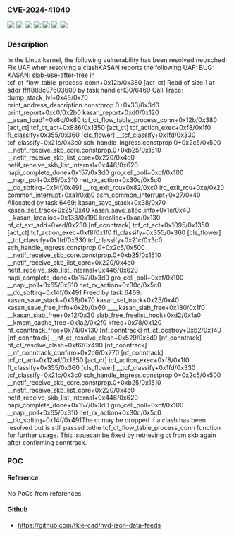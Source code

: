 ### [CVE-2024-41040](https://cve.mitre.org/cgi-bin/cvename.cgi?name=CVE-2024-41040)
![](https://img.shields.io/static/v1?label=Product&message=Linux&color=blue)
![](https://img.shields.io/static/v1?label=Version&message=&color=brightgreen)
![](https://img.shields.io/static/v1?label=Version&message=0cc254e5aa37cf05f65bcdcdc0ac5c58010feb33%20&color=brightgreen)
![](https://img.shields.io/static/v1?label=Version&message=30822781c89943b6a3ed122324ceb37cea7042a3%20&color=brightgreen)
![](https://img.shields.io/static/v1?label=Version&message=5.13%20&color=brightgreen)
![](https://img.shields.io/static/v1?label=Version&message=f07c548314776231f0d47d73ec6caa5b17e876e8%20&color=brightgreen)
![](https://img.shields.io/static/v1?label=Vulnerability&message=n%2Fa&color=blue)

### Description

In the Linux kernel, the following vulnerability has been resolved:net/sched: Fix UAF when resolving a clashKASAN reports the following UAF: BUG: KASAN: slab-use-after-free in tcf_ct_flow_table_process_conn+0x12b/0x380 [act_ct] Read of size 1 at addr ffff888c07603600 by task handler130/6469 Call Trace:  <IRQ>  dump_stack_lvl+0x48/0x70  print_address_description.constprop.0+0x33/0x3d0  print_report+0xc0/0x2b0  kasan_report+0xd0/0x120  __asan_load1+0x6c/0x80  tcf_ct_flow_table_process_conn+0x12b/0x380 [act_ct]  tcf_ct_act+0x886/0x1350 [act_ct]  tcf_action_exec+0xf8/0x1f0  fl_classify+0x355/0x360 [cls_flower]  __tcf_classify+0x1fd/0x330  tcf_classify+0x21c/0x3c0  sch_handle_ingress.constprop.0+0x2c5/0x500  __netif_receive_skb_core.constprop.0+0xb25/0x1510  __netif_receive_skb_list_core+0x220/0x4c0  netif_receive_skb_list_internal+0x446/0x620  napi_complete_done+0x157/0x3d0  gro_cell_poll+0xcf/0x100  __napi_poll+0x65/0x310  net_rx_action+0x30c/0x5c0  __do_softirq+0x14f/0x491  __irq_exit_rcu+0x82/0xc0  irq_exit_rcu+0xe/0x20  common_interrupt+0xa1/0xb0  </IRQ>  <TASK>  asm_common_interrupt+0x27/0x40 Allocated by task 6469:  kasan_save_stack+0x38/0x70  kasan_set_track+0x25/0x40  kasan_save_alloc_info+0x1e/0x40  __kasan_krealloc+0x133/0x190  krealloc+0xaa/0x130  nf_ct_ext_add+0xed/0x230 [nf_conntrack]  tcf_ct_act+0x1095/0x1350 [act_ct]  tcf_action_exec+0xf8/0x1f0  fl_classify+0x355/0x360 [cls_flower]  __tcf_classify+0x1fd/0x330  tcf_classify+0x21c/0x3c0  sch_handle_ingress.constprop.0+0x2c5/0x500  __netif_receive_skb_core.constprop.0+0xb25/0x1510  __netif_receive_skb_list_core+0x220/0x4c0  netif_receive_skb_list_internal+0x446/0x620  napi_complete_done+0x157/0x3d0  gro_cell_poll+0xcf/0x100  __napi_poll+0x65/0x310  net_rx_action+0x30c/0x5c0  __do_softirq+0x14f/0x491 Freed by task 6469:  kasan_save_stack+0x38/0x70  kasan_set_track+0x25/0x40  kasan_save_free_info+0x2b/0x60  ____kasan_slab_free+0x180/0x1f0  __kasan_slab_free+0x12/0x30  slab_free_freelist_hook+0xd2/0x1a0  __kmem_cache_free+0x1a2/0x2f0  kfree+0x78/0x120  nf_conntrack_free+0x74/0x130 [nf_conntrack]  nf_ct_destroy+0xb2/0x140 [nf_conntrack]  __nf_ct_resolve_clash+0x529/0x5d0 [nf_conntrack]  nf_ct_resolve_clash+0xf6/0x490 [nf_conntrack]  __nf_conntrack_confirm+0x2c6/0x770 [nf_conntrack]  tcf_ct_act+0x12ad/0x1350 [act_ct]  tcf_action_exec+0xf8/0x1f0  fl_classify+0x355/0x360 [cls_flower]  __tcf_classify+0x1fd/0x330  tcf_classify+0x21c/0x3c0  sch_handle_ingress.constprop.0+0x2c5/0x500  __netif_receive_skb_core.constprop.0+0xb25/0x1510  __netif_receive_skb_list_core+0x220/0x4c0  netif_receive_skb_list_internal+0x446/0x620  napi_complete_done+0x157/0x3d0  gro_cell_poll+0xcf/0x100  __napi_poll+0x65/0x310  net_rx_action+0x30c/0x5c0  __do_softirq+0x14f/0x491The ct may be dropped if a clash has been resolved but is still passed tothe tcf_ct_flow_table_process_conn function for further usage. This issuecan be fixed by retrieving ct from skb again after confirming conntrack.

### POC

#### Reference
No PoCs from references.

#### Github
- https://github.com/fkie-cad/nvd-json-data-feeds

